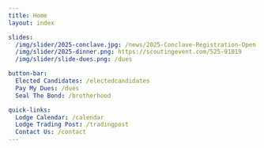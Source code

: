 ```yaml
---
title: Home
layout: index

slides:
  /img/slider/2025-conclave.jpg: /news/2025-Conclave-Registration-Open
  /img/slider/2025-dinner.png: https://scoutingevent.com/525-91019
  /img/slider/slide-dues.png: /dues

button-bar:
  Elected Candidates: /electedcandidates
  Pay My Dues: /dues
  Seal The Bond: /brotherhood

quick-links:
  Lodge Calendar: /calendar
  Lodge Trading Post: /tradingpost
  Contact Us: /contact
---
```

